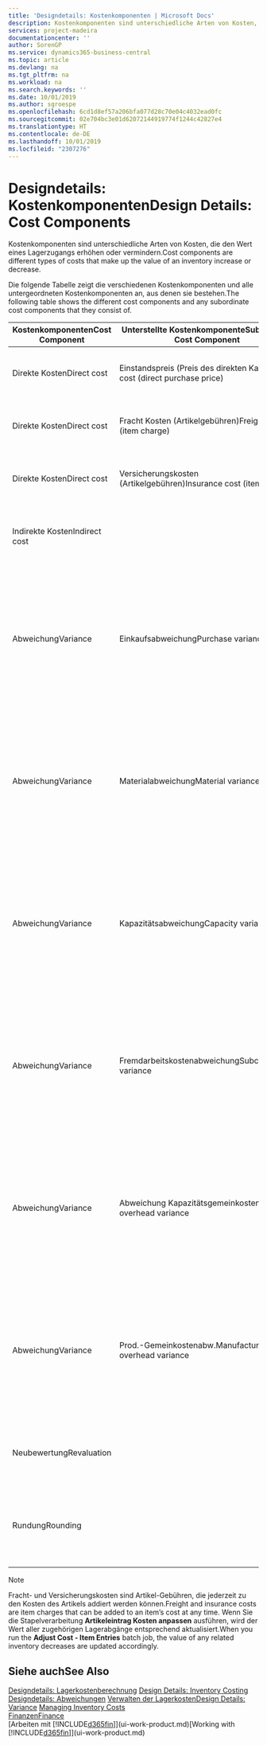 ```yaml
---
title: 'Designdetails: Kostenkomponenten | Microsoft Docs'
description: Kostenkomponenten sind unterschiedliche Arten von Kosten, die den Wert eines Lagerzugangs erhöhen oder vermindern.
services: project-madeira
documentationcenter: ''
author: SorenGP
ms.service: dynamics365-business-central
ms.topic: article
ms.devlang: na
ms.tgt_pltfrm: na
ms.workload: na
ms.search.keywords: ''
ms.date: 10/01/2019
ms.author: sgroespe
ms.openlocfilehash: 6cd1d8ef57a206bfa077d28c70e04c4032ead0fc
ms.sourcegitcommit: 02e704bc3e01d62072144919774f1244c42827e4
ms.translationtype: HT
ms.contentlocale: de-DE
ms.lasthandoff: 10/01/2019
ms.locfileid: "2307276"
---
```

# <a name="design-details-cost-components"></a><span data-ttu-id="7fa3a-103">Designdetails: Kostenkomponenten</span><span class="sxs-lookup"><span data-stu-id="7fa3a-103">Design Details: Cost Components</span></span>
<span data-ttu-id="7fa3a-104">Kostenkomponenten sind unterschiedliche Arten von Kosten, die den Wert eines Lagerzugangs erhöhen oder vermindern.</span><span class="sxs-lookup"><span data-stu-id="7fa3a-104">Cost components are different types of costs that make up the value of an inventory increase or decrease.</span></span>  

 <span data-ttu-id="7fa3a-105">Die folgende Tabelle zeigt die verschiedenen Kostenkomponenten und alle untergeordneten Kostenkomponenten an, aus denen sie bestehen.</span><span class="sxs-lookup"><span data-stu-id="7fa3a-105">The following table shows the different cost components and any subordinate cost components that they consist of.</span></span>  

|<span data-ttu-id="7fa3a-106">Kostenkomponenten</span><span class="sxs-lookup"><span data-stu-id="7fa3a-106">Cost Component</span></span>|<span data-ttu-id="7fa3a-107">Unterstellte Kostenkomponente</span><span class="sxs-lookup"><span data-stu-id="7fa3a-107">Subordinate Cost Component</span></span>|<span data-ttu-id="7fa3a-108">Description</span><span class="sxs-lookup"><span data-stu-id="7fa3a-108">Description</span></span>|  
|--------------------|--------------------------------|---------------------------------------|  
|<span data-ttu-id="7fa3a-109">Direkte Kosten</span><span class="sxs-lookup"><span data-stu-id="7fa3a-109">Direct cost</span></span>|<span data-ttu-id="7fa3a-110">Einstandspreis (Preis des direkten Kaufs)</span><span class="sxs-lookup"><span data-stu-id="7fa3a-110">Unit cost (direct purchase price)</span></span>|<span data-ttu-id="7fa3a-111">Kosten, die direkt auf das Kostenobjekt zurückzuführen sind.</span><span class="sxs-lookup"><span data-stu-id="7fa3a-111">Cost that can be traced to a cost object.</span></span>|  
|<span data-ttu-id="7fa3a-112">Direkte Kosten</span><span class="sxs-lookup"><span data-stu-id="7fa3a-112">Direct cost</span></span>|<span data-ttu-id="7fa3a-113">Fracht Kosten (Artikelgebühren)</span><span class="sxs-lookup"><span data-stu-id="7fa3a-113">Freight cost (item charge)</span></span>|<span data-ttu-id="7fa3a-114">Kosten, die direkt auf das Kostenobjekt zurückzuführen sind.</span><span class="sxs-lookup"><span data-stu-id="7fa3a-114">Cost that can be traced to a cost object.</span></span>|  
|<span data-ttu-id="7fa3a-115">Direkte Kosten</span><span class="sxs-lookup"><span data-stu-id="7fa3a-115">Direct cost</span></span>|<span data-ttu-id="7fa3a-116">Versicherungskosten (Artikelgebühren)</span><span class="sxs-lookup"><span data-stu-id="7fa3a-116">Insurance cost (item charge)</span></span>|<span data-ttu-id="7fa3a-117">Kosten, die direkt auf das Kostenobjekt zurückzuführen sind.</span><span class="sxs-lookup"><span data-stu-id="7fa3a-117">Cost that can be traced to a cost object.</span></span>|  
|<span data-ttu-id="7fa3a-118">Indirekte Kosten</span><span class="sxs-lookup"><span data-stu-id="7fa3a-118">Indirect cost</span></span>||<span data-ttu-id="7fa3a-119">Kosten, die nicht auf ein Kostenobjekt zurückzuführen sind.</span><span class="sxs-lookup"><span data-stu-id="7fa3a-119">Cost that cannot be traced to a cost object.</span></span>|  
|<span data-ttu-id="7fa3a-120">Abweichung</span><span class="sxs-lookup"><span data-stu-id="7fa3a-120">Variance</span></span>|<span data-ttu-id="7fa3a-121">Einkaufsabweichung</span><span class="sxs-lookup"><span data-stu-id="7fa3a-121">Purchase variance</span></span>|<span data-ttu-id="7fa3a-122">Der Unterschied zwischen tatsächlichen Kosten und dem Einstandspreis (fest), der nur für Artikel mit der Lagerabgangsmethode **Standard** gebucht wird.</span><span class="sxs-lookup"><span data-stu-id="7fa3a-122">The difference between actual and standard costs, which is only posted for items using the **Standard** costing method.</span></span>|  
|<span data-ttu-id="7fa3a-123">Abweichung</span><span class="sxs-lookup"><span data-stu-id="7fa3a-123">Variance</span></span>|<span data-ttu-id="7fa3a-124">Materialabweichung</span><span class="sxs-lookup"><span data-stu-id="7fa3a-124">Material variance</span></span>|<span data-ttu-id="7fa3a-125">Der Unterschied zwischen tatsächlichen Kosten und dem Einstandspreis (fest), der nur für Artikel mit der Lagerabgangsmethode **Standard** gebucht wird.</span><span class="sxs-lookup"><span data-stu-id="7fa3a-125">The difference between actual and standard costs, which is only posted for items using the **Standard** costing method.</span></span>|  
|<span data-ttu-id="7fa3a-126">Abweichung</span><span class="sxs-lookup"><span data-stu-id="7fa3a-126">Variance</span></span>|<span data-ttu-id="7fa3a-127">Kapazitätsabweichung</span><span class="sxs-lookup"><span data-stu-id="7fa3a-127">Capacity variance</span></span>|<span data-ttu-id="7fa3a-128">Der Unterschied zwischen tatsächlichen Kosten und dem Einstandspreis (fest), der nur für Artikel mit der Lagerabgangsmethode **Standard** gebucht wird.</span><span class="sxs-lookup"><span data-stu-id="7fa3a-128">The difference between actual and standard costs, which is only posted for items using the **Standard** costing method.</span></span>|  
|<span data-ttu-id="7fa3a-129">Abweichung</span><span class="sxs-lookup"><span data-stu-id="7fa3a-129">Variance</span></span>|<span data-ttu-id="7fa3a-130">Fremdarbeitskostenabweichung</span><span class="sxs-lookup"><span data-stu-id="7fa3a-130">Subcontracted variance</span></span>|<span data-ttu-id="7fa3a-131">Der Unterschied zwischen tatsächlichen Kosten und dem Einstandspreis (fest), der nur für Artikel mit der Lagerabgangsmethode **Standard** gebucht wird.</span><span class="sxs-lookup"><span data-stu-id="7fa3a-131">The difference between actual and standard costs, which is only posted for items using the **Standard** costing method.</span></span>|  
|<span data-ttu-id="7fa3a-132">Abweichung</span><span class="sxs-lookup"><span data-stu-id="7fa3a-132">Variance</span></span>|<span data-ttu-id="7fa3a-133">Abweichung Kapazitätsgemeinkosten</span><span class="sxs-lookup"><span data-stu-id="7fa3a-133">Capacity overhead variance</span></span>|<span data-ttu-id="7fa3a-134">Der Unterschied zwischen tatsächlichen Kosten und dem Einstandspreis (fest), der nur für Artikel mit der Lagerabgangsmethode **Standard** gebucht wird.</span><span class="sxs-lookup"><span data-stu-id="7fa3a-134">The difference between actual and standard costs, which is only posted for items using the **Standard** costing method.</span></span>|  
|<span data-ttu-id="7fa3a-135">Abweichung</span><span class="sxs-lookup"><span data-stu-id="7fa3a-135">Variance</span></span>|<span data-ttu-id="7fa3a-136">Prod.-Gemeinkostenabw.</span><span class="sxs-lookup"><span data-stu-id="7fa3a-136">Manufacturing overhead variance</span></span>|<span data-ttu-id="7fa3a-137">Der Unterschied zwischen tatsächlichen Kosten und dem Einstandspreis (fest), der nur für Artikel mit der Lagerabgangsmethode **Standard** gebucht wird.</span><span class="sxs-lookup"><span data-stu-id="7fa3a-137">The difference between actual and standard costs, which is only posted for items using the **Standard** costing method.</span></span>|  
|<span data-ttu-id="7fa3a-138">Neubewertung</span><span class="sxs-lookup"><span data-stu-id="7fa3a-138">Revaluation</span></span>||<span data-ttu-id="7fa3a-139">Eine Auf- oder Abwertung des aktuellen Lagerwerts.</span><span class="sxs-lookup"><span data-stu-id="7fa3a-139">A depreciation or appreciation of the current inventory value.</span></span>|  
|<span data-ttu-id="7fa3a-140">Rundung</span><span class="sxs-lookup"><span data-stu-id="7fa3a-140">Rounding</span></span>||<span data-ttu-id="7fa3a-141">Restbeträge, die durch die Berechnung von Bestandsminderungen entstehen.</span><span class="sxs-lookup"><span data-stu-id="7fa3a-141">Residuals caused by the way in which valuation of inventory decreases are calculated.</span></span>|  

> [!NOTE]  
>  <span data-ttu-id="7fa3a-142">Fracht- und Versicherungskosten sind Artikel-Gebühren, die jederzeit zu den Kosten des Artikels addiert werden können.</span><span class="sxs-lookup"><span data-stu-id="7fa3a-142">Freight and insurance costs are item charges that can be added to an item’s cost at any time.</span></span> <span data-ttu-id="7fa3a-143">Wenn Sie die Stapelverarbeitung **Artikeleintrag Kosten anpassen** ausführen, wird der Wert aller zugehörigen Lagerabgänge entsprechend aktualisiert.</span><span class="sxs-lookup"><span data-stu-id="7fa3a-143">When you run the **Adjust Cost - Item Entries** batch job, the value of any related inventory decreases are updated accordingly.</span></span>  

## <a name="see-also"></a><span data-ttu-id="7fa3a-144">Siehe auch</span><span class="sxs-lookup"><span data-stu-id="7fa3a-144">See Also</span></span>  
 <span data-ttu-id="7fa3a-145">[Designdetails: Lagerkostenberechnung](design-details-inventory-costing.md) </span><span class="sxs-lookup"><span data-stu-id="7fa3a-145">[Design Details: Inventory Costing](design-details-inventory-costing.md) </span></span>  
 <span data-ttu-id="7fa3a-146">[Designdetails: Abweichungen](design-details-variance.md) [Verwalten der Lagerkosten](finance-manage-inventory-costs.md)</span><span class="sxs-lookup"><span data-stu-id="7fa3a-146">[Design Details: Variance](design-details-variance.md) [Managing Inventory Costs](finance-manage-inventory-costs.md)</span></span>  
 [<span data-ttu-id="7fa3a-147">Finanzen</span><span class="sxs-lookup"><span data-stu-id="7fa3a-147">Finance</span></span>](finance.md)  
 <span data-ttu-id="7fa3a-148">[Arbeiten mit [!INCLUDE[d365fin](includes/d365fin_md.md)]](ui-work-product.md)</span><span class="sxs-lookup"><span data-stu-id="7fa3a-148">[Working with [!INCLUDE[d365fin](includes/d365fin_md.md)]](ui-work-product.md)</span></span>  
